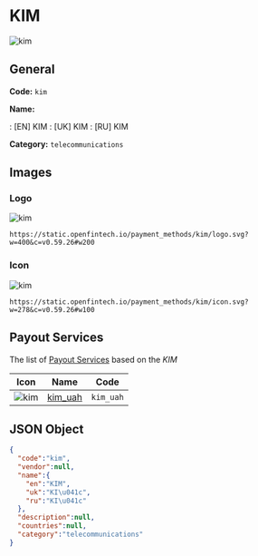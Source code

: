 
# KIM 
![kim](https://static.openfintech.io/payment_methods/kim/logo.svg?w=400&c=v0.59.26#w200)  

## General 
**Code:** `kim` 
 
**Name:** 
 
:	[EN] KIM 
:	[UK] KIМ 
:	[RU] KIМ 
 
**Category:** `telecommunications` 
 

## Images 

### Logo 
![kim](https://static.openfintech.io/payment_methods/kim/logo.svg?w=400&c=v0.59.26#w200)  

```
https://static.openfintech.io/payment_methods/kim/logo.svg?w=400&c=v0.59.26#w200
```  

### Icon 
![kim](https://static.openfintech.io/payment_methods/kim/icon.svg?w=278&c=v0.59.26#w100)  

```
https://static.openfintech.io/payment_methods/kim/icon.svg?w=278&c=v0.59.26#w100
```  

## Payout Services 
 
The list of [Payout Services](/payout-services/) based on the _KIM_ 

|Icon|Name|Code| 
|:---:|:---:|:---:| 
|![kim](https://static.openfintech.io/payout_methods/kim/icon.svg?w=278&c=v0.59.26#w40) |[kim_uah](/payout-services/kim_uah/)|`kim_uah`| 
 

## JSON Object 

```json
{
  "code":"kim",
  "vendor":null,
  "name":{
    "en":"KIM",
    "uk":"KI\u041c",
    "ru":"KI\u041c"
  },
  "description":null,
  "countries":null,
  "category":"telecommunications"
}
```  
